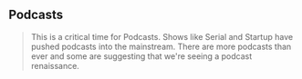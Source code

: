 ##  Podcasts

> This is a critical time for Podcasts. Shows like Serial and Startup have pushed podcasts into the mainstream. There are more podcasts than ever and some are suggesting that we're seeing a podcast renaissance.
